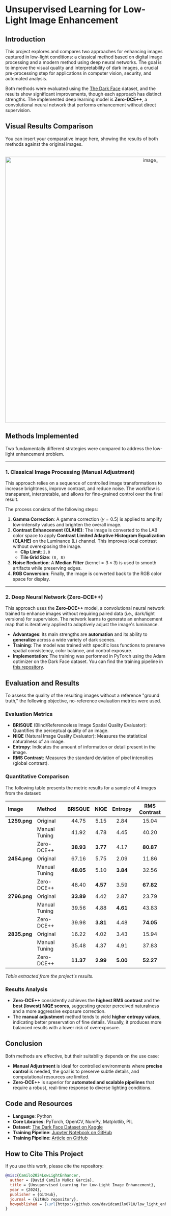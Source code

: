 # Unsupervised Learning for Low-Light Image Enhancement

## Introduction

This project explores and compares two approaches for enhancing images captured in low-light conditions: a classical method based on digital image processing and a modern method using deep neural networks. The goal is to improve the visual quality and interpretability of dark images, a crucial pre-processing step for applications in computer vision, security, and automated analysis.

Both methods were evaluated using the [The Dark Face](https://www.kaggle.com/datasets/soumikrakshit/dark-face-dataset/data) dataset, and the results show significant improvements, though each approach has distinct strengths. The implemented deep learning model is **Zero-DCE++**, a convolutional neural network that performs enhancement without direct supervision.

## Visual Results Comparison

You can insert your comparative image here, showing the results of both methods against the original images.

<p align="center">
  <img width="897" height="832" alt="image_" src="https://github.com/user-attachments/assets/71ed98a9-5113-4aff-9b2c-4f12bc5cea60" />
</p>

## Methods Implemented

Two fundamentally different strategies were compared to address the low-light enhancement problem.

---

### 1. Classical Image Processing (Manual Adjustment)

This approach relies on a sequence of controlled image transformations to increase brightness, improve contrast, and reduce noise. The workflow is transparent, interpretable, and allows for fine-grained control over the final result.

The process consists of the following steps:
1.  **Gamma Correction**: A gamma correction (${\gamma=0.5}$) is applied to amplify low-intensity values and brighten the overall image.
2.  **Contrast Enhancement (CLAHE)**: The image is converted to the LAB color space to apply **Contrast Limited Adaptive Histogram Equalization (CLAHE)** on the Luminance (L) channel. This improves local contrast without overexposing the image.
    * **Clip Limit**: `2.0`
    * **Tile Grid Size**: `(8, 8)`
3.  **Noise Reduction**: A **Median Filter** (${\text{kernel}=3\times3}$) is used to smooth artifacts while preserving edges.
4.  **RGB Conversion**: Finally, the image is converted back to the RGB color space for display.

---

### 2. Deep Neural Network (Zero-DCE++)

This approach uses the **Zero-DCE++** model, a convolutional neural network trained to enhance images without requiring paired data (i.e., dark/light versions) for supervision. The network learns to generate an enhancement map that is iteratively applied to adaptively adjust the image's luminance.

* **Advantages**: Its main strengths are **automation** and its ability to **generalize** across a wide variety of dark scenes.
* **Training**: The model was trained with specific loss functions to preserve spatial consistency, color balance, and control exposure.
* **Implementation**: The training was performed in PyTorch using the Adam optimizer on the Dark Face dataset. You can find the training pipeline in [this repository](https://github.com/davidcamilo0710/low_light_enhancer/blob/main/pipeline.ipynb).

## Evaluation and Results

To assess the quality of the resulting images without a reference "ground truth," the following objective, no-reference evaluation metrics were used.

### Evaluation Metrics

* **BRISQUE** (Blind/Referenceless Image Spatial Quality Evaluator): Quantifies the perceptual quality of an image.
* **NIQE** (Natural Image Quality Evaluator): Measures the statistical naturalness of an image.
* **Entropy**: Indicates the amount of information or detail present in the image.
* **RMS Contrast**: Measures the standard deviation of pixel intensities (global contrast).

### Quantitative Comparison

The following table presents the metric results for a sample of 4 images from the dataset:

| Image      | Method          | BRISQUE | NIQE | Entropy | RMS Contrast |
| :--------- | :-------------- | :-----: | :--: | :-----: | :----------: |
| **1259.png** | Original        | 44.75   | 5.15 | 2.84    | 15.04        |
|            | Manual Tuning   | 41.92   | 4.78 | 4.45    | 40.20        |
|            | Zero-DCE++      | **38.93** | **3.77** | 4.17 | **80.87** |
| **2454.png** | Original        | 67.16   | 5.75 | 2.09    | 11.86        |
|            | Manual Tuning   | **48.05** | 5.10 | **3.84** | 32.56 |
|            | Zero-DCE++      | 48.40   | **4.57** | 3.59 | **67.82** |
| **2796.png** | Original        | **33.89** | 4.42 | 2.87 | 23.79        |
|            | Manual Tuning   | 39.56   | 4.88 | **4.61** | 43.83 |
|            | Zero-DCE++      | 39.98   | **3.81** | 4.48 | **74.05** |
| **2835.png** | Original        | 16.22   | 4.02 | 3.43    | 15.94        |
|            | Manual Tuning   | 35.48   | 4.37 | 4.91    | 37.83        |
|            | Zero-DCE++      | **11.37** | **2.99** | **5.00** | **52.27** |

*Table extracted from the project's results.*

### Results Analysis

* **Zero-DCE++** consistently achieves the **highest RMS contrast** and the **best (lowest) NIQE scores**, suggesting greater perceived naturalness and a more aggressive exposure correction.
* The **manual adjustment** method tends to yield **higher entropy values**, indicating better preservation of fine details. Visually, it produces more balanced results with a lower risk of overexposure.

## Conclusion

Both methods are effective, but their suitability depends on the use case:

* **Manual Adjustment** is ideal for controlled environments where **precise control** is needed, the goal is to preserve subtle details, and computational resources are limited.
* **Zero-DCE++** is superior for **automated and scalable pipelines** that require a robust, real-time response to diverse lighting conditions.

## Code and Resources

* **Language**: Python
* **Core Libraries**: PyTorch, OpenCV, NumPy, Matplotlib, PIL
* **Dataset**: [The Dark Face Dataset on Kaggle](https://www.kaggle.com/datasets/soumikrakshit/dark-face-dataset/data)
* **Training Pipeline**: [Jupyter Notebook on GitHub](https://github.com/davidcamilo0710/low_light_enhancer/blob/main/pipeline.ipynb)
* **Training Pipeline**: [Article on GitHub](https://github.com/davidcamilo0710/low_light_enhancer/blob/main/low_light_enhancer.pdf) 

## How to Cite This Project

If you use this work, please cite the repository:

```bibtex
@misc{Camilo2024LowLightEnhancer,
  author = {David Camilo Muñoz Garcia},
  title = {Unsupervised Learning for Low-Light Image Enhancement},
  year = {2024},
  publisher = {GitHub},
  journal = {GitHub repository},
  howpublished = {\url{https://github.com/davidcamilo0710/low_light_enhancer}}
}

